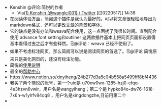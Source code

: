 - Kenshin  @评论:简悦的作者
    - Via[(1) Kenshin (@wanglei001) / Twitter](https://twitter.com/wanglei001) [[20220517]] 14:36
- 在阅读体验方面，简阅这个插件是我认为最好的。可以将文章很轻松地导出为markdown格式，还可以更改文章的背景和字体。
- 它的缺点是没有办法和weava配合使用，这一点困扰了我很长时间。直到配合使用 advance font setting和outliner 这两款插件基本上把网页页面都设置得基本看得过去之后才有些释然。🗒@评论：weava 已经不使用了。
- 如果不考虑标注网页，那么简阅可以说是阅读网页的首选了。🗒@评论 简悦原来只是美化网页的，还没有标注功能。
- 简悦的[使用说明](https://workflowy.com/s/22/iDn82ReW7Neki2oW)
- 最全的[帮助中心](https://simpread.pro/help)
- https://www.notion.so/xinyiheng/24b277d3a5c04b558a5499fff8bf4436
- 我买了两个简悦的账号，第一个uid是 u70xw0wx-1285-hzj0-efqq-4s3hzvn6vwir，用户名是wangyiheng；第二个是 hypko84o-dw76-1618-7x6n-w1ylrfv84oq8 ，用户名是xingdongzhe,目前用第二个
- 
